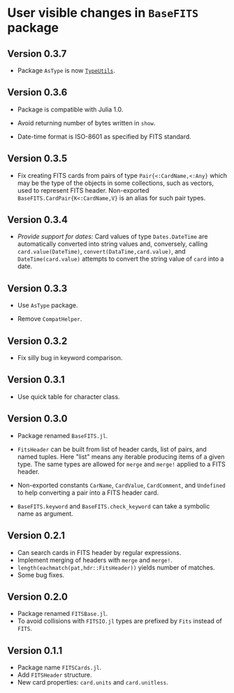 # User visible changes in `BaseFITS` package

## Version 0.3.7

- Package `AsType` is now [`TypeUtils`](https://github.com/emmt/TypeUtils.jl).

## Version 0.3.6

- Package is compatible with Julia 1.0.

- Avoid returning number of bytes written in `show`.

- Date-time format is ISO-8601 as specified by FITS standard.

## Version 0.3.5

- Fix creating FITS cards from pairs of type `Pair{<:CardName,<:Any}` which may
  be the type of the objects in some collections, such as vectors, used to
  represent FITS header. Non-exported `BaseFITS.CardPair{K<:CardName,V}` is an
  alias for such pair types.

## Version 0.3.4

- *Provide support for dates:* Card values of type `Dates.DateTime` are
  automatically converted into string values and, conversely, calling
  `card.value(DateTime)`, `convert(DataTime,card.value)`, and
  `DateTime(card.value)` attempts to convert the string value of `card` into a
  date.

## Version 0.3.3

- Use `AsType` package.

- Remove `CompatHelper`.

## Version 0.3.2

- Fix silly bug in keyword comparison.

## Version 0.3.1

- Use quick table for character class.

## Version 0.3.0

- Package renamed `BaseFITS.jl`.

- `FitsHeader` can be built from list of header cards, list of pairs, and named
  tuples. Here "list" means any iterable producing items of a given type. The
  same types are allowed for `merge` and `merge!` applied to a FITS header.

- Non-exported constants `CarName`, `CardValue`, `CardComment`, and `Undefined`
  to help converting a pair into a FITS header card.

- `BaseFITS.keyword` and `BaseFITS.check_keyword` can take a symbolic name as
  argument.

## Version 0.2.1

- Can search cards in FITS header by regular expressions.
- Implement merging of headers with `merge` and `merge!`.
- `length(eachmatch(pat,hdr::FitsHeader))` yields number of matches.
- Some bug fixes.

## Version 0.2.0

- Package renamed `FITSBase.jl`.
- To avoid collisions with `FITSIO.jl` types are prefixed by `Fits` instead of
  `FITS`.

## Version 0.1.1

- Package name `FITSCards.jl`.
- Add `FITSHeader` structure.
- New card properties: `card.units` and `card.unitless`.
